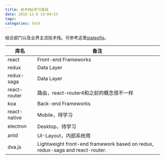 ```yaml
---
title: 技术栈&学习路线
date: 2018-12-8 19:04:53
tags:
categories: tech
---
```

结合部门以及业界主流技术栈。可参考这里[stateofjs](https://stateofjs.com/)。

库名 | 备注
---|---
react | Front-end Frameworks
redux | Data Layer
redux-saga | Data Layer
react-router | 路由，react-router4和之前的概念很不一样
koa | Back-end Frameworks
react-native | Mobile，待学习
electron | Desktop，待学习
antd | UI-Layout，内部系统用
dva.js|	Lightweight front-end framework based on redux, redux-saga and react-router.





